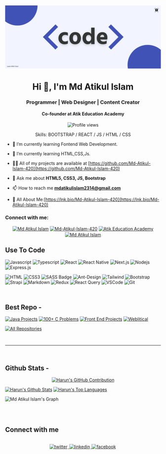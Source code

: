 ![I am Md-Atikul-Islam-420](https://github.com/Md-Atikul-Islam-420/Md-Atikul-Islam-420/blob/main/code.png)

<h1 align="center">Hi 👋, I'm Md Atikul Islam</h1>
<h3 align="center">Programmer | Web Designer | Content Creator </h3>
<h4 align="center">Co-founder at Atik Education Academy</h4>

<div align="center">

![Profile views](https://komarev.com/ghpvc/?username=Md-Atikul-Islam-420&color=red)

Skills: BOOTSTRAP / REACT / JS / HTML / CSS

</div>

- 🔭 I’m currently learning Fontend Web Development.

- 🌱 I’m currently learning HTML,CSS,Js.

- 👨‍💻 All of my projects are available at [https://github.com/Md-Atikul-Islam-420](https://github.com/Md-Atikul-Islam-420)

- 💬 Ask me about **HTML5, CSS3, JS, Bootstrap**

- 📫 How to reach me **mdatikulislam2314@gmail.com**

- 📄 All About Me:[https://lnk.bio/Md-Atikul-Islam-420](https://lnk.bio/Md-Atikul-Islam-420)

<h3 align="left">Connect with me:</h3>

<p align="center">
<a href="https://facebook.com/mdatikul.islam.1428921" target="blank"><img align="center" src="https://raw.githubusercontent.com/rahuldkjain/github-profile-readme-generator/master/src/images/icons/Social/facebook.svg" alt="Md Atikul Islam" height="30" width="40" /></a>
<a href="https://codepen.io/mdatik/pen/ZEmPrRr/Md-Atikul-Islam-420" target="blank"><img align="center" src="https://raw.githubusercontent.com/rahuldkjain/github-profile-readme-generator/master/src/images/icons/Social/codepen.svg" alt="Md-Atikul-Islam-420" height="30" width="40" /></a>
<a href="https://www.youtube.com/channel/@AtikEducationAcademy" target="blank"><img align="center" src="https://raw.githubusercontent.com/rahuldkjain/github-profile-readme-generator/master/src/images/icons/Social/youtube.svg" alt="Atik Education Academy" height="30" width="40" /></a>
<a href="https://instagram.com/mdatikulislam0.2" target="blank"><img align="center" src="https://raw.githubusercontent.com/rahuldkjain/github-profile-readme-generator/master/src/images/icons/Social/instagram.svg" alt="Md Atikul Islam" height="30" width="40" /></a>

</p>

## Use To Code

![Javascript](https://img.shields.io/badge/Javascript-F0DB4F?style=for-the-badge&labelColor=black&logo=javascript&logoColor=F0DB4F)
![Typescript](https://img.shields.io/badge/Typescript-007acc?style=for-the-badge&labelColor=black&logo=typescript&logoColor=007acc)
![React](https://img.shields.io/badge/-React-61DBFB?style=for-the-badge&labelColor=black&logo=react&logoColor=61DBFB)
![React Native](https://img.shields.io/badge/React_Native-20232A?style=for-the-badge&logo=react&logoColor=61DAFB)
![Next.js](https://img.shields.io/badge/next.js-000000?style=for-the-badge&logo=nextdotjs&logoColor=white)
![Nodejs](https://img.shields.io/badge/Nodejs-3C873A?style=for-the-badge&labelColor=black&logo=node.js&logoColor=3C873A)
![Express.js](https://img.shields.io/badge/Express.js-000000?style=for-the-badge&logo=express&logoColor=white)

![HTML](https://img.shields.io/badge/HTML5-E34F26?style=for-the-badge&logo=html5&logoColor=white)
![CSS3](https://img.shields.io/badge/CSS3-1572B6?style=for-the-badge&logo=css3&logoColor=white)
![SASS Badge](https://img.shields.io/badge/Sass-CC6699?style=for-the-badge&logo=sass&logoColor=white)
![Ant-Design](https://img.shields.io/badge/AntDesign-0170FE?style=for-the-badge&logo=antdesign&logoColor=white)
![Tailwind](https://img.shields.io/badge/Tailwind_CSS-092749?style=for-the-badge&logo=tailwindcss&logoColor=06B6D4&labelColor=000000)
![Bootstrap](https://img.shields.io/badge/Bootstrap-563D7C?style=for-the-badge&logo=bootstrap&logoColor=white)
![Strapi](https://img.shields.io/badge/strapi-2E7EEA?style=for-the-badge&logo=strapi&logoColor=white)
![Markdown](https://img.shields.io/badge/Markdown-000000?style=for-the-badge&logo=markdown&logoColor=white)
![Redux](https://img.shields.io/badge/Redux-593D88?style=for-the-badge&logo=redux&logoColor=white)
![React Query](https://img.shields.io/badge/-React_Query-FF4154?style=for-the-badge&logo=react%20query&logoColor=white)
![VSCode](https://img.shields.io/badge/Visual_Studio-0078d7?style=for-the-badge&logo=visual%20studio&logoColor=white)
![Git](https://img.shields.io/badge/Git-F05032?style=for-the-badge&logo=git&logoColor=white)

<br/>

## Best Repo -

[![Java Projects](https://github-readme-stats.vercel.app/api/pin/?username=Md-Atikul-Islam-420&repo=Java-Project&border_color=7F3FBF&bg_color=0D1117&title_color=C9D1D9&text_color=8B949E&icon_color=7F3FBF)](https://github.com/Md-Atikul-Islam-420)
[![100+ C Problems](https://github-readme-stats.vercel.app/api/pin/?username=Md-Atikul-Islam-420&repo=100_plus_C_Problems&border_color=7F3FBF&bg_color=0D1117&title_color=C9D1D9&text_color=8B949E&icon_color=7F3FBF)](https://github.com/Md-Atikul-Islam-420/100_plus_C_Problems)
[![Front End Projects](https://github-readme-stats.vercel.app/api/pin/?username=Md-Atikul-Islam-420&repo=front_end_projects&border_color=7F3FBF&bg_color=0D1117&title_color=C9D1D9&text_color=8B949E&icon_color=7F3FBF)](https://github.com/Md-Atikul-Islam-420/front_end_projects)
[![Weblitical](https://github-readme-stats.vercel.app/api/pin/?username=Md-Atikul-Islam-420&repo=weblitical&border_color=7F3FBF&bg_color=0D1117&title_color=C9D1D9&text_color=8B949E&icon_color=7F3FBF)](https://github.com/Md-Atikul-Islam-420/weblitical)

<p align="left">
  <a href="https://github.com/Md-Atikul-Islam-420?tab=repositories" target="_blank"><img alt="All Repositories" title="All Repositories" src="https://img.shields.io/badge/-All%20Repos-2962FF?style=for-the-badge&logo=koding&logoColor=white"/></a>
</p>

<br/>
<hr/>
<br/>

## Github Stats -

<p align="center">
  <a href="https://github.com/Md-Atikul-Islam-420">
    <img src="https://github-profile-summary-cards.vercel.app/api/cards/profile-details?username=Md-Atikul-Islam-420&theme=radical" alt="Harun's GitHub Contribution"/>
  </a>
</p>

<a> 
    <a href="https://github.com/Md-Atikul-Islam-420"><img alt="Harun's Github Stats" src="https://denvercoder1-github-readme-stats.vercel.app/api?username=Md-Atikul-Islam-420&show_icons=true&count_private=true&theme=react&border_color=7F3FBF&bg_color=0D1117&title_color=F85D7F&icon_color=F8D866" height="192px" width="49.5%"/></a>
  <a href="https://github.com/Md-Atikul-Islam-420"><img alt="Harun's Top Languages" src="https://denvercoder1-github-readme-stats.vercel.app/api/top-langs/?username=Md-Atikul-Islam-420&langs_count=8&layout=compact&theme=react&border_color=7F3FBF&bg_color=0D1117&title_color=F85D7F&icon_color=F8D866" height="192px" width="49.5%"/></a>
  <br/>
</a>

![Md Atikul Islam's Graph](https://github-readme-activity-graph.vercel.app/graph?username=Md-Atikul-Islam-420&custom_title=Atikul's%20GitHub%20Activity%20Graph&bg_color=0D1117&color=7F3FBF&line=7F3FBF&point=7F3FBF&area_color=FFFFFF&title_color=FFFFFF&area=true)

<br/>

<br/>

## Connect with me

<div align="center">
<br/>
<a href="https://twitter.com/tutul181" target="_blank">
<img src=https://img.shields.io/badge/twitter-%2300acee.svg?&style=for-the-badge&logo=twitter&logoColor=white alt=twitter style="margin-bottom: 5px; margin-right: 2px;" />
</a>
<a href="https://www.linkedin.com/in/Md-Atikul-Islam-420/" target="_blank">
<img src=https://img.shields.io/badge/linkedin-%231E77B5.svg?&style=for-the-badge&logo=linkedin&logoColor=white alt=linkedin style="margin-bottom: 5px; margin-right: 2px;" />
</a>
<a href="https://www.facebook.com/Md Atikul Islam" target="_blank">
<img src=https://img.shields.io/badge/facebook-%232E87FB.svg?&style=for-the-badge&logo=facebook&logoColor=white alt=facebook style="margin-bottom: 5px; margin-right: 2px;" />
</a>  
</div>
